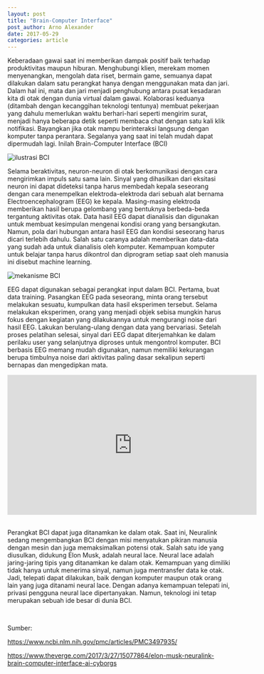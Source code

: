 ```yaml
---
layout: post
title: "Brain-Computer Interface"
post_author: Arno Alexander
date: 2017-05-29
categories: article
---
```

<p>Keberadaan gawai saat ini memberikan dampak positif baik terhadap produktivitas maupun hiburan. Menghubungi klien, merekam momen menyenangkan, mengolah data riset, bermain game, semuanya dapat dilakukan dalam satu perangkat hanya dengan menggunakan mata dan jari. Dalam hal ini, mata dan jari menjadi penghubung antara pusat kesadaran kita di otak dengan dunia virtual dalam gawai. Kolaborasi keduanya (ditambah dengan kecanggihan teknologi tentunya) membuat pekerjaan yang dahulu memerlukan waktu berhari-hari seperti mengirim surat, menjadi hanya beberapa detik seperti membaca chat dengan satu kali klik notifikasi. Bayangkan jika otak mampu berinteraksi langsung dengan komputer tanpa perantara. Segalanya yang saat ini telah mudah dapat dipermudah lagi. Inilah Brain-Computer Interface (BCI)</p><!--endofpreview-->
<img src="{{ site.url }}/assets/posts/2017-05-29-brain-computer-interface/eeg-bci.jpg" title="ilustrasi BCI" class="img-responsive" style="display: block; margin-left: auto; margin-right: auto">
<p>Selama beraktivitas, neuron-neuron di otak berkomunikasi dengan cara mengirimkan impuls satu sama lain. Sinyal yang dihasilkan dari eksitasi neuron ini dapat dideteksi tanpa harus membedah kepala seseorang dengan cara menempelkan elektroda-elektroda dari sebuah alat bernama Electroencephalogram (EEG) ke kepala. Masing-masing elektroda memberikan hasil berupa gelombang yang bentuknya berbeda-beda tergantung aktivitas otak. Data hasil EEG dapat dianalisis dan digunakan untuk membuat kesimpulan mengenai kondisi orang yang bersangkutan. Namun, pola dari hubungan antara hasil EEG dan kondisi seseorang harus dicari terlebih dahulu. Salah satu caranya adalah memberikan data-data yang sudah ada untuk dianalisis oleh komputer. Kemampuan komputer untuk belajar tanpa harus dikontrol dan diprogram setiap saat oleh manusia ini disebut machine learning.</p>
<img src="{{ site.url }}/assets/posts/2017-05-29-brain-computer-interface/bci-detail.jpg" title="mekanisme BCI" class="img-responsive" style="display: block; margin-left: auto; margin-right: auto">
<p>EEG dapat digunakan sebagai perangkat input dalam BCI. Pertama, buat data training. Pasangkan EEG pada seseorang, minta orang tersebut melakukan sesuatu, kumpulkan data hasil eksperimen tersebut. Selama melakukan eksperimen, orang yang menjadi objek sebisa mungkin harus fokus dengan kegiatan yang dilakukannya untuk mengurangi noise dari hasil EEG. Lakukan berulang-ulang dengan data yang bervariasi. Setelah proses pelatihan selesai, sinyal dari EEG dapat diterjemahkan ke dalam perilaku user yang selanjutnya diproses untuk mengontrol komputer. BCI berbasis EEG memang mudah digunakan, namun memiliki kekurangan berupa timbulnya noise dari aktivitas paling dasar sekalipun seperti bernapas dan mengedipkan mata.</p>
<iframe width="560" height="315" src="https://www.youtube.com/embed/ZrGPuUQsDjo" style="display: block; margin-left: auto; margin-right: auto" frameborder="0" allowfullscreen></iframe><br>
<p>Perangkat BCI dapat juga ditanamkan ke dalam otak. Saat ini, Neuralink sedang mengembangkan BCI dengan misi menyatukan pikiran manusia dengan mesin dan juga memaksimalkan potensi otak. Salah satu ide yang diusulkan, didukung Elon Musk, adalah neural lace. Neural lace adalah jaring-jaring tipis yang ditanamkan ke dalam otak. Kemampuan yang dimiliki tidak hanya untuk menerima sinyal, namun juga mentransfer data ke otak. Jadi, telepati dapat dilakukan, baik dengan komputer maupun otak orang lain yang juga ditanami neural lace. Dengan adanya kemampuan telepati ini, privasi pengguna neural lace dipertanyakan. Namun, teknologi ini tetap merupakan sebuah ide besar di dunia BCI.</p>
<br>
<p>Sumber:</p>
<p><a href="https://www.ncbi.nlm.nih.gov/pmc/articles/PMC3497935/">https://www.ncbi.nlm.nih.gov/pmc/articles/PMC3497935/</a></p>
<p><a href="https://www.theverge.com/2017/3/27/15077864/elon-musk-neuralink-brain-computer-interface-ai-cyborgs">https://www.theverge.com/2017/3/27/15077864/elon-musk-neuralink-brain-computer-interface-ai-cyborgs</a></p>